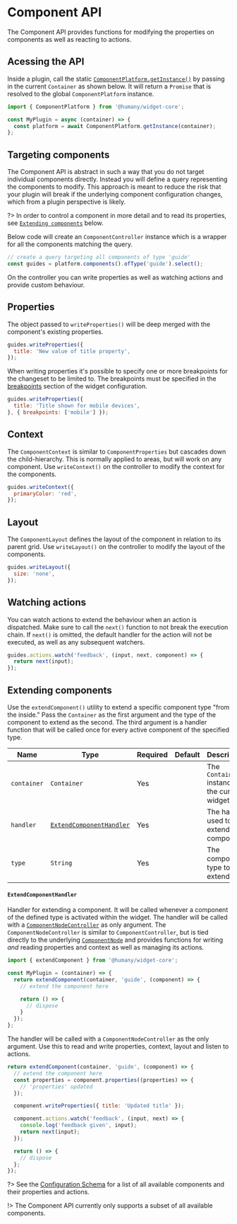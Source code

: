# Component API
The Component API provides functions for modifying the properties on components as well as reacting to actions.

## Acessing the API
Inside a plugin, call the static [`ComponentPlatform.getInstance()`](modules/@humany/widget-core/classes/componentplatform.html#getinstance) by passing in the current `Container` as shown below. It will return a `Promise` that is resolved to the global `ComponentPlatform` instance. 
```js
import { ComponentPlatform } from '@humany/widget-core';

const MyPlugin = async (container) => {
  const platform = await ComponentPlatform.getInstance(container);
};
```

## Targeting components
The Component API is abstract in such a way that you do not target individual components directly. Instead you will define a query representing the components to modify. This approach is meant to reduce the risk that your plugin will break if the underlying component configuration changes, which from a plugin perspective is likely.

?> In order to control a component in more detail and to read its properties, see [`Extending components`](#extending-components) below.

Below code will create an `ComponentController` instance which is a wrapper for all the components matching the query.
```js
// create a query targeting all components of type 'guide'
const guides = platform.components().ofType('guide').select();
```
On the controller you can write properties as well as watching actions and provide custom behaviour.

## Properties
The object passed to `writeProperties()` will be deep merged with the component's existing properties.
```js
guides.writeProperties({
  title: 'New value of title property',
});
```
When writing properties it's possible to specify one or more breakpoints for the changeset to be limited to. The breakpoints must be specified in the [breakpoints](configuration-schema/#breakpoints) section of the widget configuration.
```js
guides.writeProperties({
  title: 'Title shown for mobile devices',
}, { breakpoints: ['mobile'] });
```

## Context
The `ComponentContext` is similar to `ComponentProperties` but cascades down the child-hierarchy. This is normally applied to areas, but will work on any component. Use `writeContext()` on the controller to modify the context for the components.
```js
guides.writeContext({
  primaryColor: 'red',
});
```

## Layout
The `ComponentLayout` defines the layout of the component in relation to its parent grid. Use `writeLayout()` on the controller to modify the layout of the components.
```js
guides.writeLayout({
  size: 'none',
});
```

## Watching actions
You can watch actions to extend the behaviour when an action is dispatched. Make sure to call the `next()` function to not break the execution chain. If `next()` is omitted, the default handler for the action will not be executed, as well as any subsequent watchers.
```js
guides.actions.watch('feedback', (input, next, component) => {
  return next(input);
});
```

## Extending components
Use the `extendComponent()` utility to extend a specific component type "from the inside." Pass the `Container` as the first argument and the type of the component to extend as the second. The third argument is a handler function that will be called once for every active component of the specified type.

| Name        | Type                                                | Required | Default | Description                                      |
| ----------- | --------------------------------------------------- | -------- | ------- | ------------------------------------------------ |
| `container` | `Container`                                         | Yes      |         | The `Container` instance for the current widget. |
| `handler`   | [`ExtendComponentHandler`](#extendcomponenthandler) | Yes      |         | The handler used to extend the component.        |
| `type`      | `String`                                            | Yes      |         | The component type to extend.                    |

#### `ExtendComponentHandler`
Handler for extending a component. It will be called whenever a component of the defined type is activated within the widget. The handler will be called with a [`ComponentNodeController`](modules/@humany/widget-core/classes/componentnodecontroller.html) as only argument. The `ComponentNodeController` is similar to `ComponentController`, but is tied directly to the underlying [`ComponentNode`](modules/@humany/widget-core/classes/componentnode.html) and provides functions for writing _and_ reading properties and context as well as managing its actions.

```js
import { extendComponent } from '@humany/widget-core';

const MyPlugin = (container) => {
  return extendComponent(container, 'guide', (component) => {
    // extend the component here

    return () => {
      // dispose
    }
  });
};
```
The handler will be called with a `ComponentNodeController` as the only argument. Use this to read and write properties, context, layout and listen to actions.

```js
return extendComponent(container, 'guide', (component) => {
  // extend the component here
  const properties = component.properties((properties) => {
    // 'properties' updated
  });

  component.writeProperties({ title: 'Updated title' });

  component.actions.watch('feedback', (input, next) => {
    console.log('feedback given', input);
    return next(input);
  });

  return () => {
    // dispose
  };
});
```
?> See the [Configuration Schema](configuration-schema/#introduction) for a list of all available components and their properties and actions.

!> The Component API currently only supports a subset of all available components.
